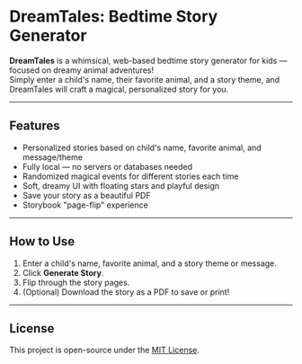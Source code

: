# DreamTales: Bedtime Story Generator

**DreamTales** is a whimsical, web-based bedtime story generator for kids — focused on dreamy animal adventures!  
Simply enter a child's name, their favorite animal, and a story theme, and DreamTales will craft a magical, personalized story for you.

---

## Features

- Personalized stories based on child's name, favorite animal, and message/theme
- Fully local — no servers or databases needed
- Randomized magical events for different stories each time
- Soft, dreamy UI with floating stars and playful design
- Save your story as a beautiful PDF
- Storybook "page-flip" experience

---

## How to Use

1. Enter a child's name, favorite animal, and a story theme or message.
2. Click **Generate Story**.
3. Flip through the story pages.
4. (Optional) Download the story as a PDF to save or print!

---

## License

This project is open-source under the [MIT License](LICENSE).
